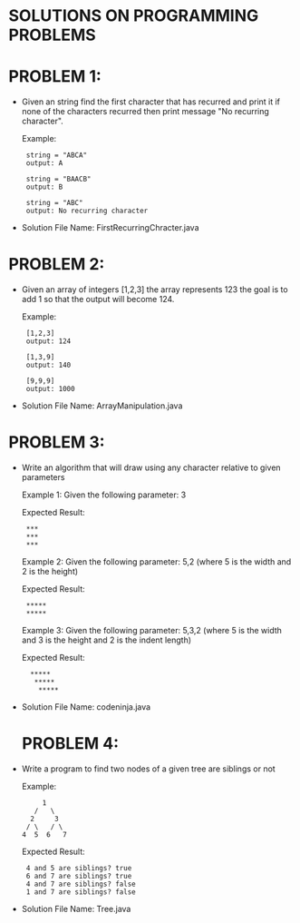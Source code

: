 # SOLUTIONS ON PROGRAMMING PROBLEMS

# PROBLEM 1:
 - Given an string find the first character that has recurred and print it if none of the characters recurred then print message "No recurring character".
 
	Example:

		string = "ABCA"
		output: A
		
		string = "BAACB"
		output: B
		
		string = "ABC"
		output: No recurring character
    
  - Solution File Name: FirstRecurringChracter.java
		
# PROBLEM 2:
 - Given an array of integers [1,2,3] the array represents 123 the goal is to add 1 so that the output will become 124.
 
	Example:
	
		[1,2,3]
		output: 124
		
		[1,3,9]
		output: 140
		
		[9,9,9]
		output: 1000
    
  - Solution File Name: ArrayManipulation.java
  
  # PROBLEM 3:
 - Write an algorithm that will draw using any character relative to given parameters
 
	Example 1: 
	Given the following parameter: 3 
	
	Expected Result:	
	
		***
		***
		***
		
	Example 2: 
	Given the following parameter: 5,2 (where 5 is the width and 2 is the height) 
	
	Expected Result:	
		
		*****
		*****
		
	Example 3: 
	Given the following parameter: 5,3,2 (where 5 is the width and 3 is the height and 2 is the indent length) 
	
	Expected Result:	
		
		 *****
		  *****
		   *****
    
  - Solution File Name: codeninja.java
  
    # PROBLEM 4:
 - Write a program to find two nodes of a given tree are siblings or not
 
	Example: 
	
	        1
	      /   \
	     2     3
	    / \   / \
	   4  5  6   7
	
	Expected Result:	
		
		4 and 5 are siblings? true
		6 and 7 are siblings? true
		4 and 7 are siblings? false
		1 and 7 are siblings? false
		
  - Solution File Name: Tree.java
